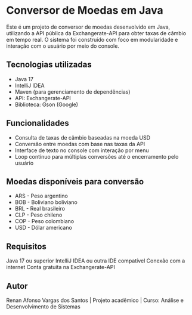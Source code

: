 # Conversor de Moedas em Java

Este é um projeto de conversor de moedas desenvolvido em Java, utilizando a API pública da Exchangerate-API para obter taxas de câmbio em tempo real. O sistema foi construído com foco em modularidade e interação com o usuário por meio do console.

## Tecnologias utilizadas

- Java 17
- IntelliJ IDEA
- Maven (para gerenciamento de dependências)
- API: Exchangerate-API
- Biblioteca: Gson (Google)

## Funcionalidades

- Consulta de taxas de câmbio baseadas na moeda USD
- Conversão entre moedas com base nas taxas da API
- Interface de texto no console com interação por menu
- Loop contínuo para múltiplas conversões até o encerramento pelo usuário

## Moedas disponíveis para conversão

- ARS - Peso argentino  
- BOB - Boliviano boliviano  
- BRL - Real brasileiro  
- CLP - Peso chileno  
- COP - Peso colombiano  
- USD - Dólar americano  

 ## Requisitos

Java 17 ou superior
IntelliJ IDEA ou outra IDE compatível
Conexão com a internet
Conta gratuita na Exchangerate-API

 ## Autor
Renan Afonso Vargas dos Santos |
Projeto acadêmico | Curso: Análise e Desenvolvimento de Sistemas
